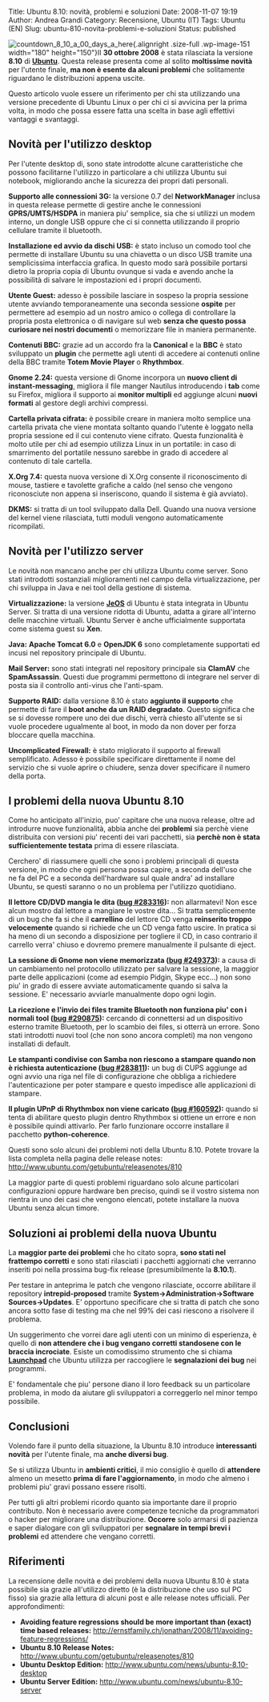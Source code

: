 Title: Ubuntu 8.10: novità, problemi e soluzioni
Date: 2008-11-07 19:19
Author: Andrea Grandi
Category: Recensione, Ubuntu (IT)
Tags: Ubuntu (EN)
Slug: ubuntu-810-novita-problemi-e-soluzioni
Status: published

![](http://www.andreagrandi.it/wp-content/uploads/2008/11/countdown_8_10_a_00_days_a_here.png "countdown_8_10_a_00_days_a_here"){.alignright
.size-full .wp-image-151 width="180" height="150"}Il **30 ottobre 2008**
è stata rilasciata la versione **8.10** di
[**Ubuntu**](http://www.ubuntu.com). Questa release presenta come al
solito **moltissime novità** per l'utente finale, **ma non è esente da
alcuni problemi** che solitamente riguardano le distribuzioni appena
uscite.

Questo articolo vuole essere un riferimento per chi sta utilizzando una
versione precedente di Ubuntu Linux o per chi ci si avvicina per la
prima volta, in modo che possa essere fatta una scelta in base agli
effettivi vantaggi e svantaggi.

Novità per l'utilizzo desktop
-----------------------------

Per l'utente desktop di, sono state introdotte alcune caratteristiche
che possono facilitarne l'utilizzo in particolare a chi utilizza Ubuntu
sui notebook, migliorando anche la sicurezza dei propri dati personali.

**Supporto alle connessioni 3G:** la versione 0.7 del **NetworkManager**
inclusa in questa release permette di gestire anche le connessioni
**GPRS/UMTS/HSDPA** in maniera piu' semplice, sia che si utilizzi un
modem interno, un dongle USB oppure che ci si connetta utilizzando il
proprio cellulare tramite il bluetooth.

**Installazione ed avvio da dischi USB:** è stato incluso un comodo tool
che permette di installare Ubuntu su una chiavetta o un disco USB
tramite una semplicissima interfaccia grafica. In questo modo sarà
possibile portarsi dietro la propria copia di Ubuntu ovunque si vada e
avendo anche la possibilità di salvare le impostazioni ed i propri
documenti.

**Utente Guest:** adesso è possibile lasciare in sospeso la propria
sessione utente avviando temporaneamente una seconda sessione **ospite**
per permettere ad esempio ad un nostro amico o collega di controllare la
propria posta elettronica o di navigare sul web **senza che questo possa
curiosare nei nostri documenti** o memorizzare file in maniera
permanente.

**Contenuti BBC:** grazie ad un accordo fra la **Canonical** e la
**BBC** è stato sviluppato un **plugin** che permette agli utenti di
accedere ai contenuti online della BBC tramite **Totem Movie Player** o
**Rhythmbox**.

**Gnome 2.24:** questa versione di Gnome incorpora un **nuovo client di
instant-messaging**, migliora il file manger Nautilus introducendo i
**tab** come su Firefox, migliora il supporto ai **monitor multipli** ed
aggiunge alcuni **nuovi formati** al gestore degli archivi compressi.

**Cartella privata cifrata:** è possibile creare in maniera molto
semplice una cartella privata che viene montata soltanto quando l'utente
è loggato nella propria sessione ed il cui contenuto viene cifrato.
Questa funzionalità è molto utile per chi ad esempio utilizza Linux in
un portatile: in caso di smarrimento del portatile nessuno sarebbe in
grado di accedere al contenuto di tale cartella.

**X.Org 7.4:** questa nuova versione di X.Org consente il riconoscimento
di mouse, tastiere e tavolette grafiche a caldo (nel senso che vengono
riconosciute non appena si inseriscono, quando il sistema è già
avviato).

**DKMS:** si tratta di un tool sviluppato dalla Dell. Quando una nuova
versione del kernel viene rilasciata, tutti moduli vengono
automaticamente ricompilati.

Novità per l'utilizzo server
----------------------------

Le novità non mancano anche per chi utilizza Ubuntu come server. Sono
stati introdotti sostanziali miglioramenti nel campo della
virtualizzazione, per chi sviluppa in Java e nei tool della gestione di
sistema.

**Virtualizzazione:** la versione
[**JeOS**](http://www.ubuntu.com/products/whatisubuntu/serveredition/jeos)
di Ubuntu è stata integrata in Ubuntu Server. Si tratta di una versione
ridotta di Ubuntu, adatta a girare all'interno delle macchine virtuali.
Ubuntu Server è anche ufficialmente supportata come sistema guest su
**Xen**.

**Java:** **Apache Tomcat 6.0** e **OpenJDK 6** sono completamente
supportati ed incusi nel repository principale di Ubuntu.

**Mail Server:** sono stati integrati nel repository principale sia
**ClamAV** che **SpamAssassin**. Questi due programmi permettono di
integrare nel server di posta sia il controllo anti-virus che
l'anti-spam.

**Supporto RAID:** dalla versione 8.10 è stato **aggiunto il supporto**
che permette di fare il **boot anche da un RAID degradato**. Questo
significa che se si dovesse rompere uno dei due dischi, verrà chiesto
all'utente se si vuole procedere ugualmente al boot, in modo da non
dover per forza bloccare quella macchina.

**Uncomplicated Firewall:** è stato migliorato il supporto al firewall
semplificato. Adesso è possibile specificare direttamente il nome del
servizio che si vuole aprire o chiudere, senza dover specificare il
numero della porta.

I problemi della nuova Ubuntu 8.10
----------------------------------

Come ho anticipato all'inizio, puo' capitare che una nuova release,
oltre ad introdurre nuove funzionalità, abbia anche dei **problemi** sia
perchè viene distribuita con versioni piu' recenti dei vari pacchetti,
sia **perchè non è stata sufficientemente testata** prima di essere
rilasciata.

Cerchero' di riassumere quelli che sono i problemi principali di questa
versione, in modo che ogni persona possa capire, a seconda dell'uso che
ne fa del PC e a seconda dell'hardware sul quale andra' ad installare
Ubuntu, se questi saranno o no un problema per l'utilizzo quotidiano.

**Il lettore CD/DVD mangia le dita ([bug
\#283316](https://bugs.launchpad.net/bugs/283316)):** non allarmatevi!
Non esce alcun mostro dal lettore a mangiare le vostre dita... Si tratta
semplicemente di un bug che fa si che il **carrellino** del lettore CD
venga **reinserito troppo velocemente** quando si richiede che un CD
venga fatto uscire. In pratica si ha meno di un secondo a disposizione
per togliere il CD, in caso contrario il carrello verra' chiuso e
dovremo premere manualmente il pulsante di eject.

**La sessione di Gnome non viene memorizzata ([bug
\#249373](https://bugs.launchpad.net/bugs/249373)):** a causa di un
cambiamento nel protocollo utilizzato per salvare la sessione, la
maggior parte delle applicazioni (come ad esempio Pidgin, Skype ecc...)
non sono piu' in grado di essere avviate automaticamente quando si salva
la sessione. E' necessario avviarle manualmente dopo ogni login.

**La ricezione e l'invio dei files tramite Bluetooth non funziona piu'
con i normali tool ([bug
\#290875](https://bugs.launchpad.net/bugs/290875)):** cercando di
connettersi ad un dispositivo esterno tramite Bluetooth, per lo scambio
dei files, si otterrà un errore. Sono stati introdotti nuovi tool (che
non sono ancora completi) ma non vengono installati di default.

**Le stampanti condivise con Samba non riescono a stampare quando non è
richiesta autenticazione ([bug
\#283811](https://bugs.launchpad.net/bugs/283811)):** un bug di CUPS
aggiunge ad ogni avvio una riga nel file di configurazione che obbliga a
richiedere l'autenticazione per poter stampare e questo impedisce alle
applicazioni di stampare.

**Il plugin UPnP di Rhythmbox non viene caricato ([bug
\#160592](https://bugs.launchpad.net/ubuntu/+source/rhythmbox/+bug/160592)):**
quando si tenta di abilitare questo plugin dentro Rhythmbox si ottiene
un errore e non è possibile quindi attivarlo. Per farlo funzionare
occorre installare il pacchetto **python-coherence**.

Questi sono solo alcuni dei problemi noti della Ubuntu 8.10. Potete
trovare la lista completa nella pagina delle release notes:
<http://www.ubuntu.com/getubuntu/releasenotes/810>

La maggior parte di questi problemi riguardano solo alcune particolari
configurazioni oppure hardware ben preciso, quindi se il vostro sistema
non rientra in uno dei casi che vengono elencati, potete installare la
nuova Ubuntu senza alcun timore.

Soluzioni ai problemi della nuova Ubuntu
----------------------------------------

La **maggior parte dei problemi** che ho citato sopra, **sono stati nel
frattempo corretti** e sono stati rilasciati i pacchetti aggiornati che
verranno inseriti poi nella prossima bug-fix release (presumibilmente la
**8.10.1**).

Per testare in anteprima le patch che vengono rilasciate, occorre
abilitare il repository **intrepid-proposed** tramite
**System-&gt;Administration-&gt;Software Sources-&gt;Updates**. E'
opportuno specificare che si tratta di patch che sono ancora sotto fase
di testing ma che nel 99% dei casi riescono a risolvere il problema.

Un suggerimento che vorrei dare agli utenti con un minimo di esperienza,
è quello di **non attendere che i bug vengano corretti standosene con le
braccia incrociate**. Esiste un comodissimo strumento che si chiama
[**Launchpad**](https://launchpad.net/ubuntu) che Ubuntu utilizza per
raccogliere le **segnalazioni dei bug** nei programmi.

E' fondamentale che piu' persone diano il loro feedback su un
particolare problema, in modo da aiutare gli sviluppatori a correggerlo
nel minor tempo possibile.

Conclusioni
-----------

Volendo fare il punto della situazione, la Ubuntu 8.10 introduce
**interessanti novità** per l'utente finale, ma **anche diversi bug**.

Se si utilizza Ubuntu in **ambienti critici**, il mio consiglio è quello
di **attendere** almeno un mesetto **prima di fare l'aggiornamento**, in
modo che almeno i problemi piu' gravi possano essere risolti.

Per tutti gli altri problemi ricordo quanto sia importante dare il
proprio contributo. Non è necessario avere competenze tecniche da
programmatori o hacker per migliorare una distribuzione. **Occorre**
solo armarsi di pazienza e saper dialogare con gli sviluppatori per
**segnalare in tempi brevi i problemi** ed attendere che vengano
corretti.

Riferimenti
-----------

La recensione delle novità e dei problemi della nuova Ubuntu 8.10 è
stata possibile sia grazie all'utilizzo diretto (è la distribuzione che
uso sul PC fisso) sia grazie alla lettura di alcuni post e alle release
notes ufficiali. Per approfondimenti:

-   **Avoiding feature regressions should be more important than (exact)
    time based releases:**
    <http://ernstfamily.ch/jonathan/2008/11/avoiding-feature-regressions/>
-   **Ubuntu 8.10 Release Notes:**
    <http://www.ubuntu.com/getubuntu/releasenotes/810>
-   **Ubuntu Desktop Edition:**
    <http://www.ubuntu.com/news/ubuntu-8.10-desktop>
-   **Ubuntu Server Edition:**
    <http://www.ubuntu.com/news/ubuntu-8.10-server>

